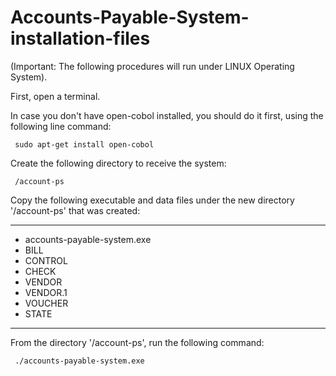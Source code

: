 # Accounts-Payable-System-installation-files
(Important: The following procedures will run under LINUX Operating System).

First, open a terminal.

In case you don't have open-cobol installed, you should do it first, using the following line command:
     
     sudo apt-get install open-cobol
   
Create the following directory to receive the system:
     
     /account-ps   

Copy the following executable and data files under the new directory '/account-ps' that was created:
__________________________________________
   - accounts-payable-system.exe  
   - BILL
   - CONTROL
   - CHECK 
   - VENDOR 
   - VENDOR.1
   - VOUCHER
   - STATE   
__________________________________________
 
 From the directory '/account-ps', run the following command:  
 
     ./accounts-payable-system.exe                     
  
